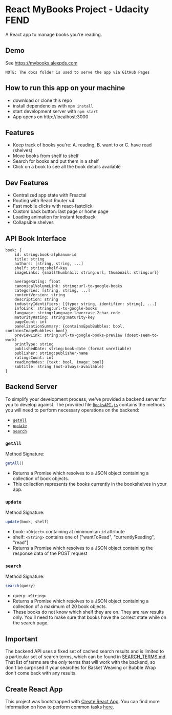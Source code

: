 # React MyBooks Project - Udacity FEND

A React app to manage books you're reading.  

## Demo
See https://mybooks.alexpds.com  
```
NOTE: The docs folder is used to serve the app via GitHub Pages
```

## How to run this app on your machine

* download or clone this repo
* install dependencies with `npm install`
* start development server with `npm start`
* App opens on http://localhost:3000


## Features

- Keep track of books you're: A. reading, B. want to or C. have read (shelves)
- Move books from shelf to shelf
- Search for books and put them in a shelf
- Click on a book to see all the book details available


## Dev Features
- Centralized app state with Freactal
- Routing with React Router v4
- Fast mobile clicks with react-fastclick
- Custom back button: last page or home page
- Loading animation for instant feedback
- Collapsible shelves


## API Book Interface
```
book: {
    id: string:book-alphanum-id
    title: string
    authors: [string, string, ...]
    shelf: string:shelf-key
    imageLinks: {smallThumbnail: string:url, thumbnail: string:url}

    averageRating: float
    canonicalVolumeLink: string:url-to-google-books
    categories: [string, string, ...]
    contentVersion: string
    description: string
    industryIdentifiers: [{type: string, identifier: string}, ...]
    infoLink: string:url-to-google-books
    language: string:language-lowercase-2char-code
    maturityRating: string:maturity-key
    pageCount: int
    panelizationSummary: {containsEpubBubbles: bool, containsImageBubbles: bool}
    previewLink: string:url-to-google-books-preview (doest-seem-to-work)
    printType: string
    publishedDate: string:book-date (format unreliable)
    publisher: string:publisher-name
    ratingsCount: int
    readingModes: {text: bool, image: bool}
    subtitle: string (not-always-available)
}
```



## Backend Server

To simplify your development process, we've provided a backend server for you to develop against. The provided file [`BooksAPI.js`](src/BooksAPI.js) contains the methods you will need to perform necessary operations on the backend:

* [`getAll`](#getall)
* [`update`](#update)
* [`search`](#search)

### `getAll`

Method Signature:

```js
getAll()
```

* Returns a Promise which resolves to a JSON object containing a collection of book objects.
* This collection represents the books currently in the bookshelves in your app.

### `update`

Method Signature:

```js
update(book, shelf)
```

* book: `<Object>` containing at minimum an `id` attribute
* shelf: `<String>` contains one of ["wantToRead", "currentlyReading", "read"]  
* Returns a Promise which resolves to a JSON object containing the response data of the POST request

### `search`

Method Signature:

```js
search(query)
```

* query: `<String>`
* Returns a Promise which resolves to a JSON object containing a collection of a maximum of 20 book objects.
* These books do not know which shelf they are on. They are raw results only. You'll need to make sure that books have the correct state while on the search page.

## Important
The backend API uses a fixed set of cached search results and is limited to a particular set of search terms, which can be found in [SEARCH_TERMS.md](SEARCH_TERMS.md). That list of terms are the _only_ terms that will work with the backend, so don't be surprised if your searches for Basket Weaving or Bubble Wrap don't come back with any results.

## Create React App

This project was bootstrapped with [Create React App](https://github.com/facebookincubator/create-react-app). You can find more information on how to perform common tasks [here](https://github.com/facebookincubator/create-react-app/blob/master/packages/react-scripts/template/README.md).

